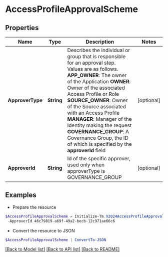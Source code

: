 # AccessProfileApprovalScheme
## Properties

Name | Type | Description | Notes
------------ | ------------- | ------------- | -------------
**ApproverType** | **String** | Describes the individual or group that is responsible for an approval step. Values are as follows. **APP_OWNER**: The owner of the Application  **OWNER**: Owner of the associated Access Profile or Role  **SOURCE_OWNER**: Owner of the Source associated with an Access Profile  **MANAGER**: Manager of the Identity making the request  **GOVERNANCE_GROUP**: A Governance Group, the ID of which is specified by the **approverId** field | [optional] 
**ApproverId** | **String** | Id of the specific approver, used only when approverType is GOVERNANCE_GROUP | [optional] 

## Examples

- Prepare the resource
```powershell
$AccessProfileApprovalScheme = Initialize-Tm.V2024AccessProfileApprovalScheme  -ApproverType GOVERNANCE_GROUP `
 -ApproverId 46c79819-a69f-49a2-becb-12c971ae66c6
```

- Convert the resource to JSON
```powershell
$AccessProfileApprovalScheme | ConvertTo-JSON
```

[[Back to Model list]](../README.md#documentation-for-models) [[Back to API list]](../README.md#documentation-for-api-endpoints) [[Back to README]](../README.md)


